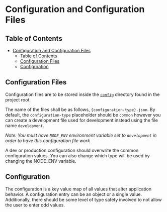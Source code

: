 # Configuration and Configuration Files

## Table of Contents

<!-- TOC -->

* [Configuration and Configuration Files](#configuration-and-configuration-files)
    * [Table of Contents](#table-of-contents)
    * [Configuration Files](#configuration-files)
    * [Configuration](#configuration)

<!-- TOC -->

## Configuration Files

Configuration files are to be stored inside the [`config`](/config) directory found in the project root.

The name of the files shall be as follows, `{configuration-type}.json`. By default, the `configuration-type` placeholder
should be `common` however you can create a development file used for development instead using the file
name `development`.

*Note: You must have `NODE_ENV` environment variable set to `development` in order to have this configuration file work*

A dev or production configuration should overwrite the common configuration values. You can also change which type will
be used by changing the NODE_ENV variable.

## Configuration

The configuration is a key value map of all values that alter application behavior.
A configuration entry can be an object or a single value. Additionally, there should be some level of type safety
involved to not allow the user to enter odd values.